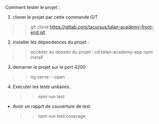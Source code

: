 Comment tester le projet :

1. cloner le projet par cette commande GIT

> > git clone https://gitlab.com/tacursus/talan-academy-front-end.git

2. installer les dépendences du projet :

> > accéder au dossier du projet : cd talan-academy-app
> > npm install

3. demarrer le projet sur le port 4200

> > ng serve --open

4. Exécuter les tests unitaires.
   > > npm run test

- Avoir un rapprt de couverture de test

  > > npm run test:coverage
